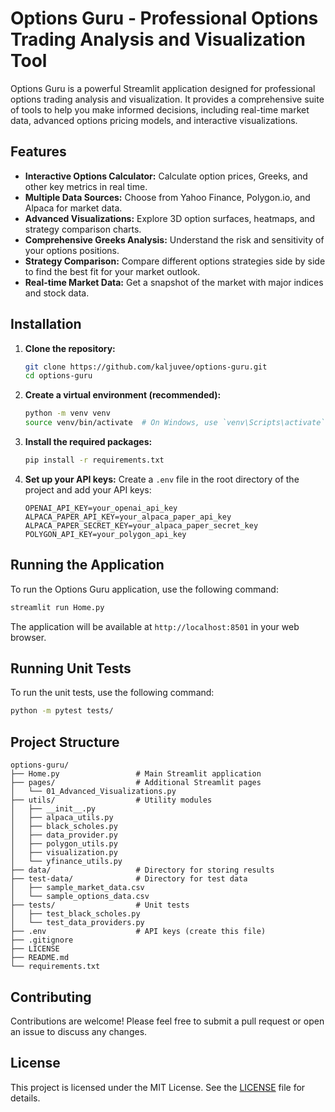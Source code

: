 # Options Guru - Professional Options Trading Analysis and Visualization Tool

Options Guru is a powerful Streamlit application designed for professional options trading analysis and visualization. It provides a comprehensive suite of tools to help you make informed decisions, including real-time market data, advanced options pricing models, and interactive visualizations.

## Features

- **Interactive Options Calculator:** Calculate option prices, Greeks, and other key metrics in real time.
- **Multiple Data Sources:** Choose from Yahoo Finance, Polygon.io, and Alpaca for market data.
- **Advanced Visualizations:** Explore 3D option surfaces, heatmaps, and strategy comparison charts.
- **Comprehensive Greeks Analysis:** Understand the risk and sensitivity of your options positions.
- **Strategy Comparison:** Compare different options strategies side by side to find the best fit for your market outlook.
- **Real-time Market Data:** Get a snapshot of the market with major indices and stock data.

## Installation

1. **Clone the repository:**
   ```bash
   git clone https://github.com/kaljuvee/options-guru.git
   cd options-guru
   ```

2. **Create a virtual environment (recommended):**
   ```bash
   python -m venv venv
   source venv/bin/activate  # On Windows, use `venv\Scripts\activate`
   ```

3. **Install the required packages:**
   ```bash
   pip install -r requirements.txt
   ```

4. **Set up your API keys:**
   Create a `.env` file in the root directory of the project and add your API keys:
   ```
   OPENAI_API_KEY=your_openai_api_key
   ALPACA_PAPER_API_KEY=your_alpaca_paper_api_key
   ALPACA_PAPER_SECRET_KEY=your_alpaca_paper_secret_key
   POLYGON_API_KEY=your_polygon_api_key
   ```

## Running the Application

To run the Options Guru application, use the following command:

```bash
streamlit run Home.py
```

The application will be available at `http://localhost:8501` in your web browser.

## Running Unit Tests

To run the unit tests, use the following command:

```bash
python -m pytest tests/
```

## Project Structure

```
options-guru/
├── Home.py                 # Main Streamlit application
├── pages/                  # Additional Streamlit pages
│   └── 01_Advanced_Visualizations.py
├── utils/                  # Utility modules
│   ├── __init__.py
│   ├── alpaca_utils.py
│   ├── black_scholes.py
│   ├── data_provider.py
│   ├── polygon_utils.py
│   ├── visualization.py
│   └── yfinance_utils.py
├── data/                   # Directory for storing results
├── test-data/              # Directory for test data
│   ├── sample_market_data.csv
│   └── sample_options_data.csv
├── tests/                  # Unit tests
│   ├── test_black_scholes.py
│   └── test_data_providers.py
├── .env                    # API keys (create this file)
├── .gitignore
├── LICENSE
├── README.md
└── requirements.txt
```

## Contributing

Contributions are welcome! Please feel free to submit a pull request or open an issue to discuss any changes.

## License

This project is licensed under the MIT License. See the [LICENSE](LICENSE) file for details.


